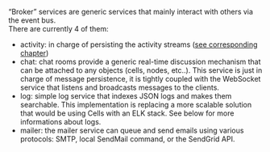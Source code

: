 
“Broker” services are generic services that mainly interact with others via the event bus.  
There are currently 4 of them:

- activity: in charge of persisting the activity streams ([see corresponding chapter](https://pydio.com/en/docs/developer-guide/activity-streams))
- chat: chat rooms provide a generic real-time discussion mechanism that can be attached to any objects (cells, nodes, etc..). This service is just in charge of message persistence, it is tightly coupled with the WebSocket service that listens and broadcasts messages to the clients.
- log: simple log service that indexes JSON logs and makes them searchable. This implementation is replacing a more scalable solution that would be using Cells with an ELK stack. See below for more informations about logs.
- mailer: the mailer service can queue and send emails using various protocols: SMTP, local SendMail command, or the SendGrid API.
